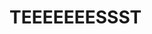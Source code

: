 <!DOCTYPE html>
<html lang="en">
<head>
    <meta charset="UTF-8">
    <title>Document</title>
</head>
<body>
    <h1>TEEEEEEESSST</h1>
</body>
</html>